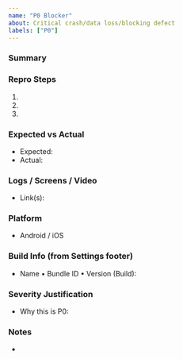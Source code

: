 ```yaml
---
name: "P0 Blocker"
about: Critical crash/data loss/blocking defect
labels: ["P0"]
---
```


### Summary

### Repro Steps
1.
2.
3.

### Expected vs Actual
- Expected:
- Actual:

### Logs / Screens / Video
- Link(s):

### Platform
- Android / iOS

### Build Info (from Settings footer)
- Name • Bundle ID • Version (Build):

### Severity Justification
- Why this is P0:

### Notes
- 
